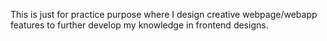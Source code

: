 This is just for practice purpose where I design creative webpage/webapp features to further develop my knowledge in frontend designs. 
